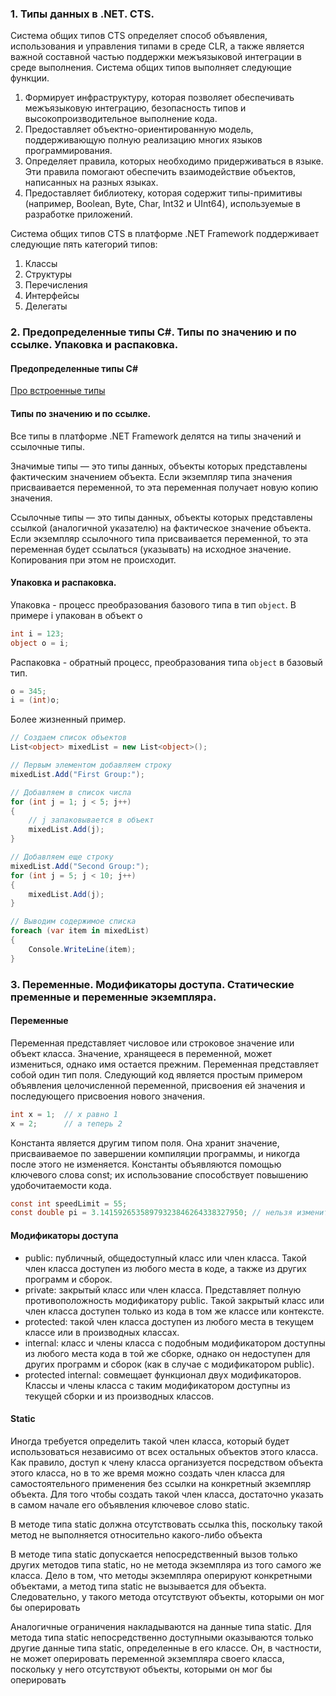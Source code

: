 ### 1. Типы данных в .NET. CTS.

 Система общих типов CTS определяет способ объявления, использования и управления типами в среде CLR, а также является важной составной частью поддержки межъязыковой интеграции в среде выполнения. Система общих типов выполняет следующие функции.

1. Формирует инфраструктуру, которая позволяет обеспечивать межъязыковую интеграцию, безопасность типов и высокопроизводительное выполнение кода.
2. Предоставляет объектно-ориентированную модель, поддерживающую полную реализацию многих языков программирования.
3. Определяет правила, которых необходимо придерживаться в языке. Эти правила помогают обеспечить взаимодействие объектов, написанных на разных языках.
4. Предоставляет библиотеку, которая содержит типы-примитивы (например, Boolean, Byte, Char, Int32 и UInt64), используемые в разработке приложений.



Система общих типов CTS в платформе .NET Framework поддерживает следующие пять категорий типов:

1. Классы
2. Структуры
3. Перечисления
4. Интерфейсы
5. Делегаты

### 2. Предопределенные типы C#. Типы по значению и по ссылке. Упаковка и распаковка.
#### Предопределенные типы C#
[Про встроенные типы](https://msdn.microsoft.com/ru-ru/library/ya5y69ds(v=vs.90).aspx)
#### Типы по значению и по ссылке.
Все типы в платформе .NET Framework делятся на типы значений и ссылочные типы.

Значимые типы — это типы данных, объекты которых представлены фактическим значением объекта. Если экземпляр типа значения присваивается переменной, то эта переменная получает новую копию значения.

Ссылочные типы — это типы данных, объекты которых представлены ссылкой (аналогичной указателю) на фактическое значение объекта. Если экземпляр ссылочного типа присваивается переменной, то эта переменная будет ссылаться (указывать) на исходное значение. Копирования при этом не происходит.

#### Упаковка и распаковка.
Упаковка - процесс преобразования базового типа в тип `object`. В примере i упакован в объект o
```csharp
int i = 123;
object o = i;  
```
Распаковка - обратный процесс, преобразования типа `object` в базовый тип.

```csharp
o = 345;
i = (int)o;
```

Более жизненный пример.

```csharp
// Создаем список объектов
List<object> mixedList = new List<object>();

// Первым элементом добавляем строку
mixedList.Add("First Group:");

// Добавляем в список числа
for (int j = 1; j < 5; j++)
{
    // j запаковывается в объект
    mixedList.Add(j);
}

// Добавляем еще строку
mixedList.Add("Second Group:");
for (int j = 5; j < 10; j++)
{
    mixedList.Add(j);
}

// Выводим содержимое списка
foreach (var item in mixedList)
{
    Console.WriteLine(item);
}
```

### 3. Переменные. Модификаторы доступа. Статические пременные и переменные экземпляра.

#### Переменные
Переменная представляет числовое или строковое значение или объект класса. Значение, хранящееся в переменной, может измениться, однако имя остается прежним. Переменная представляет собой один тип поля. Следующий код является простым примером объявления целочисленной переменной, присвоения ей значения и последующего присвоения нового значения.
```csharp
int x = 1;  // x равно 1
x = 2;      // а теперь 2
```
Константа является другим типом поля. Она хранит значение, присваиваемое по завершении компиляции программы, и никогда после этого не изменяется. Константы объявляются помощью ключевого слова const; их использование способствует повышению удобочитаемости кода.
```csharp
const int speedLimit = 55;
const double pi = 3.14159265358979323846264338327950; // нельзя изменить во время иполнения программы
```
#### Модификаторы доступа

 - public: публичный, общедоступный класс или член класса. Такой член класса доступен из любого места в коде, а также из других программ и сборок.
- private: закрытый класс или член класса. Представляет полную противоположность модификатору public. Такой закрытый класс или член класса доступен только из кода в том же классе или контексте.
- protected: такой член класса доступен из любого места в текущем классе или в производных классах.
- internal: класс и члены класса с подобным модификатором доступны из любого места кода в той же сборке, однако он недоступен для других программ и сборок (как в случае с модификатором public).
- protected internal: совмещает функционал двух модификаторов. Классы и члены класса с таким модификатором доступны из текущей сборки и из производных классов.

#### Static
Иногда требуется определить такой член класса, который будет использоваться независимо от всех остальных объектов этого класса. Как правило, доступ к члену класса организуется посредством объекта этого класса, но в то же время можно создать член класса для самостоятельного применения без ссылки на конкретный экземпляр объекта. Для того чтобы создать такой член класса, достаточно указать в самом начале его объявления ключевое слово static.

В методе типа static должна отсутствовать ссылка this, поскольку такой метод не выполняется относительно какого-либо объекта

В методе типа static допускается непосредственный вызов только других методов типа static, но не метода экземпляра из того самого же класса. Дело в том, что методы экземпляра оперируют конкретными объектами, а метод типа static не вызывается для объекта. Следовательно, у такого метода отсутствуют объекты, которыми он мог бы оперировать

Аналогичные ограничения накладываются на данные типа static. Для метода типа static непосредственно доступными оказываются только другие данные типа static, определенные в его классе. Он, в частности, не может оперировать переменной экземпляра своего класса, поскольку у него отсутствуют объекты, которыми он мог бы оперировать
